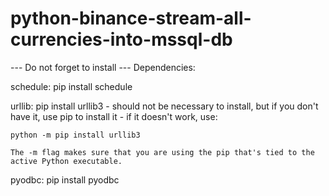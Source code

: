 # python-binance-stream-all-currencies-into-mssql-db

--- Do not forget to install --- Dependencies:

schedule: pip install schedule

urllib: pip install urllib3
    - should not be necessary to install, but if you don't have it, use pip to install it
    - if it doesn't work, use:

    python -m pip install urllib3

    The -m flag makes sure that you are using the pip that's tied to the active Python executable.

pyodbc: pip install pyodbc